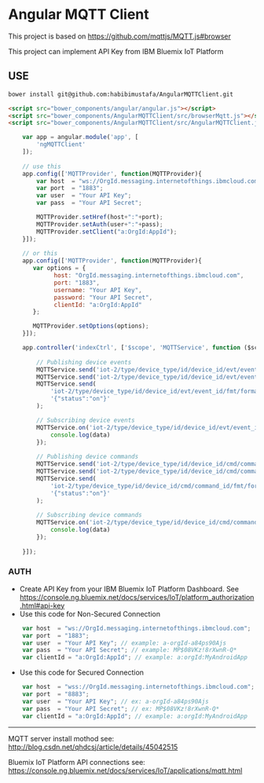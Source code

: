 # Angular MQTT Client

This project is based on https://github.com/mqttjs/MQTT.js#browser

This project can implement API Key from IBM Bluemix IoT Platform

## USE

```bash
bower install git@github.com:habibimustafa/AngularMQTTClient.git
```


```html
<script src="bower_components/angular/angular.js"></script>
<script src="bower_components/AngularMQTTClient/src/browserMqtt.js"></script>
<script src="bower_components/AngularMQTTClient/src/AngularMQTTClient.js"></script>

```


```javascript
    var app = angular.module('app', [
        'ngMQTTClient'
    ]);
    
    // use this
    app.config(['MQTTProvider', function(MQTTProvider){
        var host  = "ws://OrgId.messaging.internetofthings.ibmcloud.com";
        var port  = "1883";
        var user  = "Your API Key";
        var pass  = "Your API Secret";

        MQTTProvider.setHref(host+":"+port);
        MQTTProvider.setAuth(user+":"+pass);
        MQTTProvider.setClient("a:OrgId:AppId");
    }]);
    
    // or this
    app.config(['MQTTProvider', function(MQTTProvider){
       var options = {
             host: "OrgId.messaging.internetofthings.ibmcloud.com",
             port: "1883",
             username: "Your API Key",
             password: "Your API Secret",
             clientId: "a:OrgId:AppId"
       };

       MQTTProvider.setOptions(options);
    }]);

    app.controller('indexCtrl', ['$scope', 'MQTTService', function ($scope, MQTTService) {
        
        // Publishing device events
        MQTTService.send('iot-2/type/device_type/id/device_id/evt/event_id/fmt/format_string','on');
        MQTTService.send('iot-2/type/device_type/id/device_id/evt/event_id/fmt/format_string','off');
        MQTTService.send(
            'iot-2/type/device_type/id/device_id/evt/event_id/fmt/format_string',
            '{"status":"on"}'
        );

        // Subscribing device events
        MQTTService.on('iot-2/type/device_type/id/device_id/evt/event_id/fmt/format_string', function(data){
            console.log(data)
        });
        
        // Publishing device commands
        MQTTService.send('iot-2/type/device_type/id/device_id/cmd/command_id/fmt/format_string','on');
        MQTTService.send('iot-2/type/device_type/id/device_id/cmd/command_id/fmt/format_string','off');
        MQTTService.send(
            'iot-2/type/device_type/id/device_id/cmd/command_id/fmt/format_string',
            '{"status":"on"}'
        );
        
        // Subscribing device commands
        MQTTService.on('iot-2/type/device_type/id/device_id/cmd/command_id/fmt/format_string', function(data){
            console.log(data)
        });
        
    }]);

```

### AUTH
- Create API Key from your IBM Bluemix IoT Platform Dashboard. 
See https://console.ng.bluemix.net/docs/services/IoT/platform_authorization.html#api-key
- Use this code for Non-Secured Connection
```javascript
    var host  = "ws://OrgId.messaging.internetofthings.ibmcloud.com";
    var port  = "1883";
    var user  = "Your API Key"; // example: a-orgId-a84ps90Ajs
    var pass  = "Your API Secret"; // example: MP$08VKz!8rXwnR-Q*
    var clientId = "a:OrgId:AppId"; // example: a:orgId:MyAndroidApp
```
- Use this code for Secured Connection
```javascript
    var host  = "wss://OrgId.messaging.internetofthings.ibmcloud.com";
    var port  = "8883";
    var user  = "Your API Key"; // ex: a-orgId-a84ps90Ajs
    var pass  = "Your API Secret"; // ex: MP$08VKz!8rXwnR-Q*
    var clientId = "a:OrgId:AppId"; // example: a:orgId:MyAndroidApp
```

---
MQTT server install mothod see: http://blog.csdn.net/qhdcsj/article/details/45042515

Bluemix IoT Platform API connections see: https://console.ng.bluemix.net/docs/services/IoT/applications/mqtt.html
